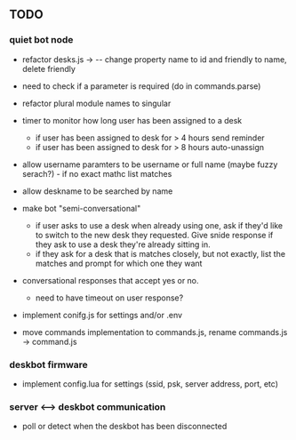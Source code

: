 ## TODO

### quiet bot node
* refactor desks.js -> -- change property name to id and friendly to name, delete friendly
* need to check if a parameter is required (do in commands.parse)
* refactor plural module names to singular
* timer to monitor how long user has been assigned to a desk
    * if user has been assigned to desk for > 4 hours send reminder
    * if user has been assigned to desk for > 8 hours auto-unassign

* allow username paramters to be username or full name (maybe fuzzy serach?) - if no exact mathc list matches
* allow deskname to be searched by  name
* make bot "semi-conversational"
    * if user asks to use a desk when already using one, ask if they'd like to switch to the new desk they requested. Give snide response if they ask to use a desk they're already sitting in.
    * if they ask for a desk that is matches closely, but not exactly, list the matches and prompt for which one they want
* conversational responses that accept yes or no.
    * need to have timeout on user response?
* implement conifg.js for settings and/or .env
* move commands implementation to commands.js, rename commands.js -> command.js

### deskbot firmware
* implement config.lua for settings (ssid, psk, server address, port, etc)

### server <--> deskbot communication
* poll or detect when the deskbot has been disconnected
